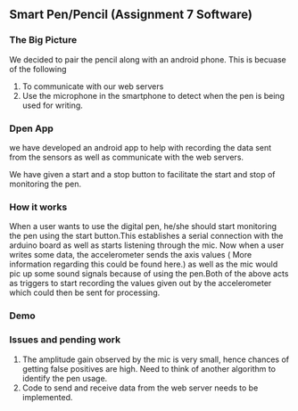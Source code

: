 ## Smart Pen/Pencil (Assignment 7 Software)

### The Big Picture

<pic>

We decided to pair the pencil along with an android phone. This is becuase of the following
1) To communicate with our web servers
2) Use the microphone in the smartphone to detect when the pen is being used for writing.



### Dpen App

we have developed an android app to help with recording the data sent from the sensors as well as communicate with the web servers.

We have given a start and a stop button to facilitate the start and stop of monitoring the pen.

<pic>


### How it works
When a user wants to use the digital pen, he/she should start monitoring the pen using the start button.This establishes a serial connection with the arduino board as well as starts listening through the mic.
Now when a user writes some data, the accelerometer sends the axis values ( More information regarding this could be found here.) as well as the mic would pic up some sound signals because of using the pen.Both of the above acts as triggers to start recording the values given out by the accelerometer which could then be sent for processing.

<pic>


### Demo
<gif>


### Issues and pending work
1) The amplitude gain observed by the mic is very small, hence chances of getting false positives are high. Need to think of another algorithm to identify the pen usage.
2) Code to send and receive data from the web server needs to be implemented. 
